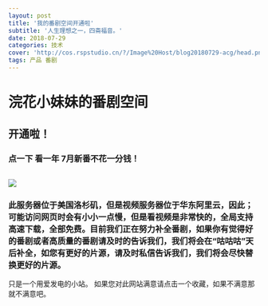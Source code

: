 ```yaml
---
layout: post
title: '我的番剧空间开通啦'
subtitle: '人生理想之一，四斋福音。'
date: 2018-07-29
categories: 技术
cover: 'http://cos.rspstudio.cn/?/Image%20Host/blog20180729-acg/head.png'
tags: 产品 番剧
---
```


# 浣花小妹妹的番剧空间
## 开通啦！

### 点一下 看一年 7月新番不花一分钱！
![](http://cos.rspstudio.cn/?/Image%20Host/blog20180729-acg/acg.png)
---
### 此服务器位于美国洛杉矶，但是视频服务器位于华东阿里云，因此；可能访问网页时会有小小一点慢，但是看视频是非常快的，全局支持高速下载，全部免费。目前我们正在努力补全番剧，如果你有觉得好的番剧或者高质量的番剧请及时的告诉我们，我们将会在“咕咕咕”天后补全，如您有更好的片源，请及时私信告诉我们，我们将会尽快替换更好的片源。
只是一个用爱发电的小站。
如果您对此网站满意请点击一个收藏，如果不满意那就不满意吧。
